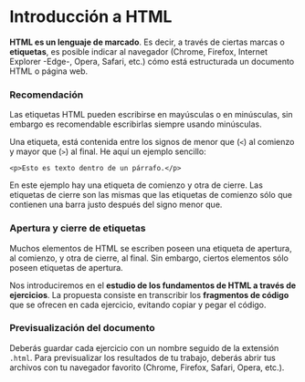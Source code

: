 # Introducción a HTML 

**HTML es un lenguaje de marcado**. Es decir, a través de ciertas marcas o **etiquetas**, es posible indicar al navegador (Chrome, Firefox, Internet Explorer -Edge-, Opera, Safari, etc.) cómo está estructurada un documento HTML o página web. 

### Recomendación
Las etiquetas HTML pueden escribirse en mayúsculas o en minúsculas, sin embargo es recomendable escribirlas siempre usando minúsculas. 

Una etiqueta, está contenida entre los signos de menor que (`<`) al comienzo y mayor que (`>`) al final. He aquí un ejemplo sencillo:

```hmtl
<p>Esto es texto dentro de un párrafo.</p>
```
En este ejemplo hay una etiqueta de comienzo y otra de cierre. Las etiquetas de cierre son las mismas que las etiquetas de comienzo sólo que contienen una barra justo después del signo menor que. 

### Apertura y cierre de etiquetas
Muchos elementos de HTML se escriben poseen una etiqueta de apertura, al comienzo, y otra de cierre, al final. Sin embargo, ciertos elementos sólo poseen etiquetas de apertura.
    
Nos introduciremos en el **estudio de los fundamentos de HTML a través de ejercicios**. 
La propuesta consiste en transcribir los **fragmentos de código** que se ofrecen en cada ejercicio, evitando copiar y pegar el código. 

### Previsualización del documento 
Deberás guardar cada ejercicio con un nombre seguido de la extensión `.html`. Para previsualizar los resultados de tu trabajo, deberás abrir tus archivos con tu navegador favorito (Chrome, Firefox, Safari, Opera, etc.). 






















